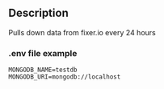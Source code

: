 ## Description

Pulls down data from fixer.io every 24 hours

### .env file example
```
MONGODB_NAME=testdb
MONGODB_URI=mongodb://localhost
```